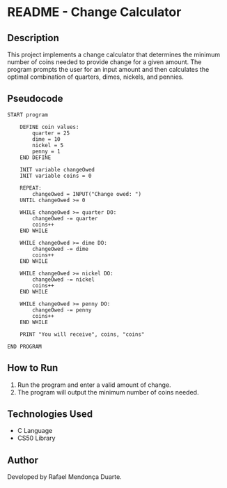 # README - Change Calculator

## Description

This project implements a change calculator that determines the minimum number of coins needed to provide change for a given amount. The program prompts the user for an input amount and then calculates the optimal combination of quarters, dimes, nickels, and pennies.

## Pseudocode

```plaintext
START program

    DEFINE coin values:
        quarter = 25
        dime = 10
        nickel = 5
        penny = 1
    END DEFINE

    INIT variable changeOwed
    INIT variable coins = 0

    REPEAT:
        changeOwed = INPUT("Change owed: ")
    UNTIL changeOwed >= 0

    WHILE changeOwed >= quarter DO:
        changeOwed -= quarter
        coins++
    END WHILE

    WHILE changeOwed >= dime DO:
        changeOwed -= dime
        coins++
    END WHILE

    WHILE changeOwed >= nickel DO:
        changeOwed -= nickel
        coins++
    END WHILE

    WHILE changeOwed >= penny DO:
        changeOwed -= penny
        coins++
    END WHILE

    PRINT "You will receive", coins, "coins"

END PROGRAM
```

## How to Run

1. Run the program and enter a valid amount of change.
2. The program will output the minimum number of coins needed.

## Technologies Used

- C Language
- CS50 Library

## Author

Developed by Rafael Mendonça Duarte.

